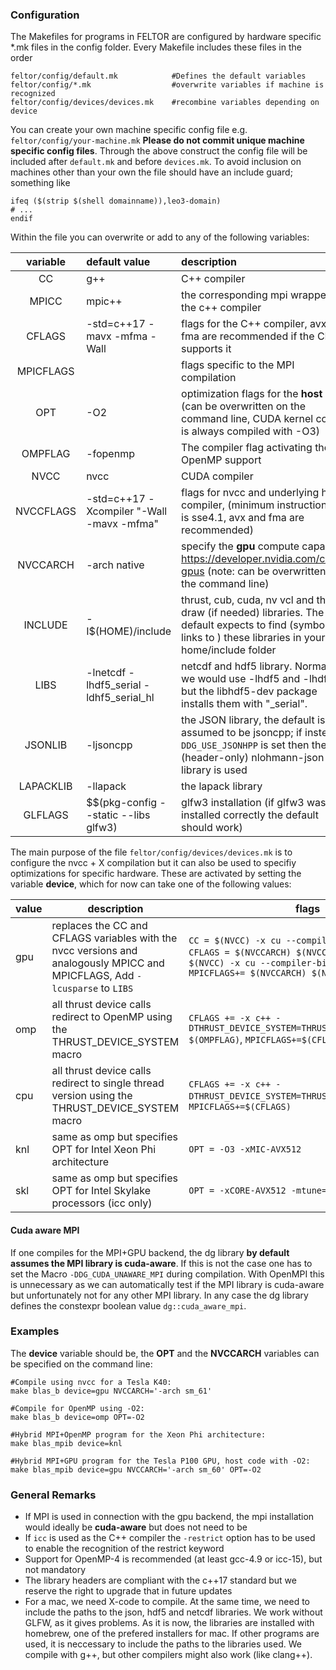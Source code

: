 ### Configuration

The Makefiles for programs in FELTOR are configured by hardware specific *.mk files in the config folder. Every Makefile includes these files in the order

```shell
feltor/config/default.mk            #Defines the default variables
feltor/config/*.mk                  #overwrite variables if machine is recognized
feltor/config/devices/devices.mk    #recombine variables depending on device
```

You can create your own machine specific config file e.g. `feltor/config/your-machine.mk` **Please do not commit unique machine specific config files**.
Through the above construct the config file will be included after `default.mk` and before `devices.mk`.
To avoid inclusion on machines other than your own the file should have an include guard; something like
```shell
ifeq ($(strip $(shell domainname)),leo3-domain)
# ...
endif
```

Within the file you can overwrite or add to any of the following variables:

| variable  | default value                | description                                                  |
| :-------: | :--------------------------- | :----------------------------------------------------------- |
|    CC     | g++                          | C++ compiler                                                 |
|   MPICC   | mpic++                       | the corresponding mpi wrapper for the c++ compiler           |
|  CFLAGS   | -std=c++17 -mavx -mfma -Wall | flags for the C++ compiler, avx and fma are recommended if the CPU supports it |
| MPICFLAGS |                              | flags specific to the MPI compilation                        |
|   OPT    | -O2                                      | optimization flags for the **host** code (can be overwritten on the command line, CUDA kernel code is always compiled with -O3) |
|  OMPFLAG  | -fopenmp                                 | The compiler flag activating the OpenMP support |
|   NVCC    | nvcc                                     | CUDA compiler                            |
| NVCCFLAGS | -std=c++17  -Xcompiler "-Wall -mavx -mfma"                             | flags for nvcc  and underlying host compiler, (minimum instruction set is sse4.1, avx and fma are recommended)                         |
| NVCCARCH  | -arch native                              | specify the **gpu** compute capability  https://developer.nvidia.com/cuda-gpus (note: can be overwritten on the command line) |
|  INCLUDE  | -I$(HOME)/include                        | thrust, cub, cuda, nv vcl and the draw (if needed) libraries. The default expects to find (symbolic links to ) these libraries in your home/include folder |
|   LIBS    | -lnetcdf -lhdf5_serial -ldhf5_serial_hl                | netcdf and hdf5 library. Normally, we would use -lhdf5 and -lhdf5_hl but the libhdf5-dev package installs them with "_serial". |
|  JSONLIB  | -ljsoncpp          | the JSON library, the default is assumed to be jsoncpp; if instead `-DDG_USE_JSONHPP` is set then the (header-only) nlohmann-json library is used                       |
|  LAPACKLIB  | -llapack | the lapack library                      |
|  GLFLAGS  | $$(pkg-config --static --libs glfw3)     | glfw3 installation (if glfw3 was installed correctly the default should work) |


The main purpose of the file `feltor/config/devices/devices.mk` is to configure the nvcc + X compilation but it can also be used to specifiy optimizations for specific hardware. These are activated by setting the variable **device**, which for now can take one of the following values:

| value | description                                                  | flags                                                        |
| ----- | ------------------------------------------------------------ | ------------------------------------------------------------ |
| gpu   | replaces the CC and CFLAGS variables with the nvcc versions and analogously MPICC and MPICFLAGS, Add `-lcusparse` to `LIBS` | `CC = $(NVCC) -x cu --compiler-bindir $(CC)` `CFLAGS = $(NVCCARCH) $(NVCCFLAGS)` `MPICC = $(NVCC) -x cu --compiler-bindir $(MPICC)` `MPICFLAGS+= $(NVCCARCH) $(NVCCFLAGS)` |
| omp   | all thrust device calls redirect to OpenMP using the THRUST_DEVICE_SYSTEM macro | `CFLAGS += -x c++ -DTHRUST_DEVICE_SYSTEM=THRUST_DEVICE_SYSTEM_OMP  $(OMPFLAG)`, `MPICFLAGS+=$(CFLAGS)` |
| cpu   | all thrust device calls redirect to single thread version using the THRUST_DEVICE_SYSTEM macro | `CFLAGS += -x c++ -DTHRUST_DEVICE_SYSTEM=THRUST_DEVICE_SYSTEM_CPP`, `MPICFLAGS+=$(CFLAGS)` |
| knl   | same as omp but specifies OPT for Intel Xeon Phi architecture | `OPT = -O3 -xMIC-AVX512`                                     |
| skl   | same as omp but specifies OPT for Intel Skylake processors (icc only) | `OPT = -xCORE-AVX512 -mtune=skylake -O3`                     |
#### Cuda aware MPI
If one compiles for the MPI+GPU backend, the dg library **by default assumes the MPI library is cuda-aware**. If this is not the case one has to set the Macro `-DDG_CUDA_UNAWARE_MPI` during compilation. With OpenMPI this is unnecessary as we can automatically test if the MPI library is cuda-aware but unfortunately not for any other MPI library. In any case the dg library defines the constexpr boolean value `dg::cuda_aware_mpi`. 
### Examples

The **device** variable should be, the **OPT** and the **NVCCARCH** variables can be specified on the command line:

```shell
#Compile using nvcc for a Tesla K40:
make blas_b device=gpu NVCCARCH='-arch sm_61'

#Compile for OpenMP using -O2:
make blas_b device=omp OPT=-O2

#Hybrid MPI+OpenMP program for the Xeon Phi architecture:
make blas_mpib device=knl

#Hybrid MPI+GPU program for the Tesla P100 GPU, host code with -O2:
make blas_mpib device=gpu NVCCARCH='-arch sm_60' OPT=-O2
```

### General Remarks
 - If MPI is used in connection with the gpu backend, the mpi installation would ideally be **cuda-aware** but does not need to be
 - If `icc` is used as the C++ compiler the `-restrict` option has to be used to enable the recognition of the restrict keyword
 - Support for OpenMP-4 is recommended (at least gcc-4.9 or icc-15), but not mandatory
 - The library headers are compliant with the c++17 standard but we reserve the right to upgrade that in future updates
 - For a mac, we need X-code to compile. At the same time, we need to include the paths to the json, hdf5 and netcdf libraries. We work without GLFW, as it gives problems.  As it is now, the libraries are installed with homebrew, one of the prefered installers for mac. If other programs are used, it is neccessary to include the paths to the libraries used. We compile with g++, but other compilers might also work (like clang++).

